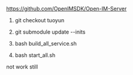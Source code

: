 https://github.com/OpenIMSDK/Open-IM-Server

1. git checkout tuoyun

2. git submodule update --inits

3. bash build_all_service.sh

4. bash start_all.sh 


not work still
